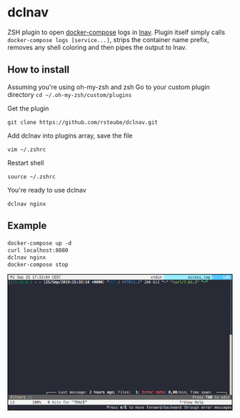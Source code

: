 # dclnav

ZSH plugin to open [docker-compose](https://github.com/docker/compose) logs in [lnav](http://lnav.org/).
Plugin itself simply calls `docker-compose logs [service...]`, strips the container name prefix, removes any shell coloring and then pipes the output to lnav.

## How to install
Assuming you're using oh-my-zsh and zsh
Go to your custom plugin directory
`cd ~/.oh-my-zsh/custom/plugins`

Get the plugin
```
git clone https://github.com/rsteube/dclnav.git
```

Add dclnav into plugins array, save the file
```
vim ~/.zshrc
```

Restart shell
```
source ~/.zshrc
```

You're ready to use dclnav
```
dclnav nginx
```

## Example

```
docker-compose up -d
curl localhost:8080
dclnav nginx
docker-compose stop
```

![](example.png)
